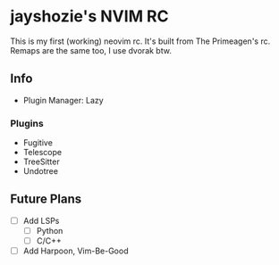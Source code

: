# jayshozie's NVIM RC

This is my first (working) neovim rc. It's built from The Primeagen's rc.
Remaps are the same too, I use dvorak btw.

## Info

- Plugin Manager: Lazy

### Plugins

- Fugitive
- Telescope
- TreeSitter
- Undotree

## Future Plans

- [ ] Add LSPs
    - [ ] Python
    - [ ] C/C++

- [ ] Add Harpoon, Vim-Be-Good
